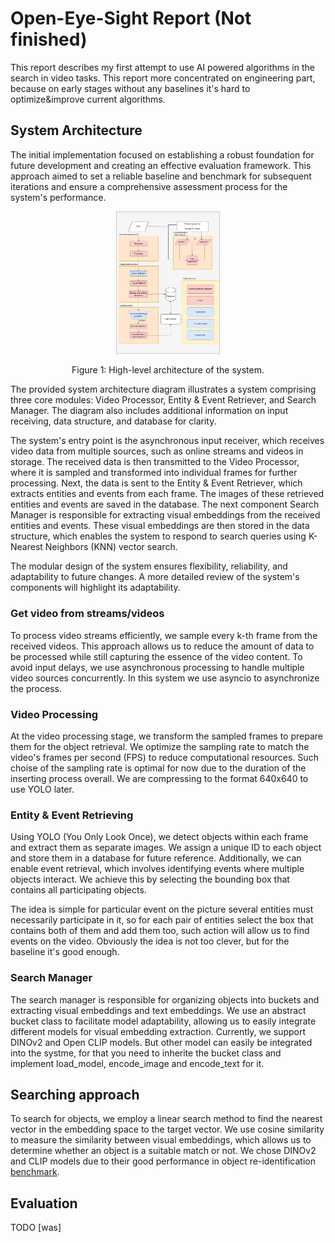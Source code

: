 # Open-Eye-Sight Report (Not finished) 

This report describes my first attempt to use AI powered algorithms in the search in video tasks. This report more concentrated on engineering part, because on early stages without any baselines it's hard to optimize&improve current algorithms.

## System Architecture

The initial implementation focused on establishing a robust foundation for future development and creating an effective evaluation framework. This approach aimed to set a reliable baseline and benchmark for subsequent iterations and ensure a comprehensive assessment process for the system's performance.

<p align="center">
    <img src="../assets/reports/report01/Architecture.png" alt="Architecture" style="max-width: 33%; height: auto;">
</p>
<p align="center">Figure 1: High-level architecture of the system.</p>

The provided system architecture diagram illustrates a system comprising three core modules: Video Processor, Entity & Event Retriever, and Search Manager. The diagram also includes additional information on input receiving, data structure, and database for clarity.

The system's entry point is the asynchronous input receiver, which receives video data from multiple sources, such as online streams and videos in storage. The received data is then transmitted to the Video Processor, where it is sampled and transformed into individual frames for further processing. Next, the data is sent to the Entity & Event Retriever, which extracts entities and events from each frame. The images of these retrieved entities and events are saved in the database. The next component Search Manager is responsible for extracting visual embeddings from the received entities and events. These visual embeddings are then stored in the data structure, which enables the system to respond to search queries using K-Nearest Neighbors (KNN) vector search.

The modular design of the system ensures flexibility, reliability, and adaptability to future changes. A more detailed review of the system's components will highlight its adaptability.

### Get video from streams/videos

To process video streams efficiently, we sample every k-th frame from the received videos. This approach allows us to reduce the amount of data to be processed while still capturing the essence of the video content. To avoid input delays, we use asynchronous processing to handle multiple video sources concurrently. In this system we use asyncio to asynchronize the process.

### Video Processing

At the video processing stage, we transform the sampled frames to prepare them for the object retrieval. We optimize the sampling rate to match the video's frames per second (FPS) to reduce computational resources. Such choise of the sampling rate is optimal for now due to the duration of the inserting process overall. We are compressing to the format 640x640 to use YOLO later. 


### Entity & Event Retrieving

Using YOLO (You Only Look Once), we detect objects within each frame and extract them as separate images. We assign a unique ID to each object and store them in a database for future reference. Additionally, we can enable event retrieval, which involves identifying events where multiple objects interact. We achieve this by selecting the bounding box that contains all participating objects.

The idea is simple for particular event on the picture several entities must necessarily participate in it, so for each pair of entities select the box that contains both of them and add them too, such action will allow us to find events on the video. Obviously the idea is not too clever, but for the baseline it's good enough. 

### Search Manager
The search manager is responsible for organizing objects into buckets and extracting visual embeddings and text embeddings. We use an abstract bucket class to facilitate model adaptability, allowing us to easily integrate different models for visual embedding extraction. Currently, we support DINOv2 and Open CLIP models. But other model can easily be integrated into the systme, for that you need to inherite the bucket class and implement load_model, encode_image and encode_text for it.

## Searching approach

To search for objects, we employ a linear search method to find the nearest vector in the embedding space to the target vector. We use cosine similarity to measure the similarity between visual embeddings, which allows us to determine whether an object is a suitable match or not. We chose DINOv2 and CLIP models due to their good performance in object re-identification [benchmark]((https://arxiv.org/pdf/2311.00750)).

## Evaluation

TODO
[was]